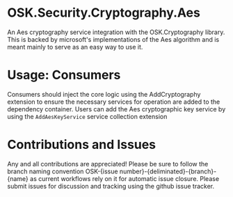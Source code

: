 # OSK.Security.Cryptography.Aes
An Aes cryptography service integration with the OSK.Cryptography library. This is backed by microsoft's implementations of the Aes algorithm and is meant
mainly to serve as an easy way to use it. 

# Usage: Consumers
Consumers should inject the core logic using the AddCryptography extension to ensure the necessary services for operation are added to the dependency container. Users can add the Aes cryptographic key service by
using the `AddAesKeyService` service collection extension

# Contributions and Issues
Any and all contributions are appreciated! Please be sure to follow the branch naming convention OSK-{issue number}-{deliminated}-{branch}-{name} as current workflows rely on it for automatic issue closure. Please submit issues for discussion and tracking using the github issue tracker.

